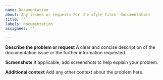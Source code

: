 ```yaml
---
name: Documentation
about: Any issues or requests for the style files' documentation
title: ''
labels: documentation
assignees: ''

---
```


**Describe the problem or request**
A clear and concise description of the documentation issue or the further information requested.

**Screenshots**
If applicable, add screenshots to help explain your problem.

**Additional context**
Add any other context about the problem here.
